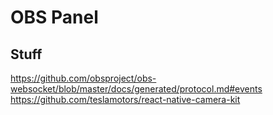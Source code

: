 # OBS Panel

## Stuff
https://github.com/obsproject/obs-websocket/blob/master/docs/generated/protocol.md#events
https://github.com/teslamotors/react-native-camera-kit
